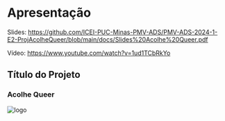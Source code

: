 # Apresentação

Slides: https://github.com/ICEI-PUC-Minas-PMV-ADS/PMV-ADS-2024-1-E2-ProjAcolheQueer/blob/main/docs/Slides%20Acolhe%20Queer.pdf

Vídeo: https://www.youtube.com/watch?v=1ud1TCbRkYo

## Título do Projeto

### Acolhe Queer

![logo](https://github.com/ICEI-PUC-Minas-PMV-ADS/PMV-ADS-2024-1-E2-ProjAcolheQueer/assets/99201779/95eebe25-5189-4314-9feb-f52934e41649)
